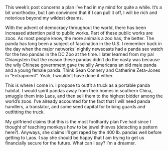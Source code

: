 <p>This week’s post concerns a plan I’ve had in my mind for quite a while. It’s a bit unorthodox, but I am convinced that if I can pull it off, I will be rich and notorious beyond my wildest dreams.</p>

<p>With the advent of democracy throughout the world, there has been increased attention paid to public works. Part of these public works are zoos. As most people know, the more animals a zoo has, the better. The panda has long been a subject of fascination in the U.S. I remember back in the day when the major networks’ nightly newscasts had a panda sex watch for the two pandas in the DC Zoo at the time. I later learned from my pal Chiangstein that the reason these pandas didn’t do the nasty was because the wily Chinese government gave the silly Americans an old male panda and a young female panda. Think Sean Connery and Catherine Zeta-Jones in “Entrapment”. Yeah, I wouldn’t have done it either.</p>

<p>This is where I come in. I propose to outfit a truck as a portable panda habitat. I would spirit pandas away from their homes in southern China, smuggle them into Laos, and then sell them to the highest bidder among the world’s zoos. I’ve already accounted for the fact that I will need panda handlers, a translator, and some seed capital for bribing guards and outfitting the truck.</p>

<p>My girlfriend claims that this is the most foolhardy plan I’ve had since I thought of teaching monkeys how to be jewel thieves (detecting a pattern here?). Anyways, she claims I’ll get raped by the 400 lb. pandas well before getting to Laos. I say she should be happy that I am trying to get us financially secure for the future. What can I say? I’m a dreamer.</p>